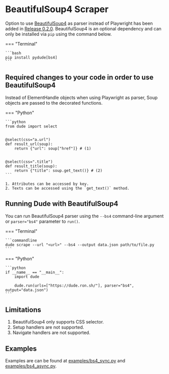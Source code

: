 # BeautifulSoup4 Scraper

Option to use [BeautifulSoup4](https://www.crummy.com/software/BeautifulSoup/bs4/doc/) as parser instead of Playwright has been added in [Release 0.2.0](https://github.com/roniemartinez/dude/releases/tag/0.2.0).
BeautifulSoup4 is an optional dependency and can only be installed via `pip` using the command below.

=== "Terminal"

    ```bash
    pip install pydude[bs4]
    ```

## Required changes to your code in order to use BeautifulSoup4

Instead of ElementHandle objects when using Playwright as parser, Soup objects are passed to the decorated functions.


=== "Python"

    ```python
    from dude import select
    
    
    @select(css="a.url")
    def result_url(soup):
        return {"url": soup["href"]} # (1)
    
    
    @select(css=".title")
    def result_title(soup):
        return {"title": soup.get_text()} # (2)
    ```
    
    1. Attributes can be accessed by key.
    2. Texts can be accessed using the `get_text()` method.


## Running Dude with BeautifulSoup4 

You can run BeautifulSoup4 parser using the `--bs4` command-line argument or `parser="bs4"` parameter to `run()`.


=== "Terminal"

    ```commandline
    dude scrape --url "<url>" --bs4 --output data.json path/to/file.py
    ```

=== "Python"

    ```python
    if __name__ == "__main__":
        import dude

        dude.run(urls=["https://dude.ron.sh/"], parser="bs4", output="data.json")
    ```

## Limitations

1. BeautifulSoup4 only supports CSS selector.
2. Setup handlers are not supported.
3. Navigate handlers are not supported.


## Examples

Examples are can be found at [examples/bs4_sync.py](https://github.com/roniemartinez/dude/tree/master/examples/bs4_sync.py) and [examples/bs4_async.py](https://github.com/roniemartinez/dude/tree/master/examples/bs4_async.py).
